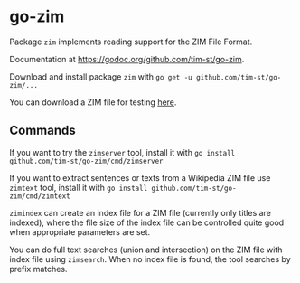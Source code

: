 # go-zim

Package `zim` implements reading support for the ZIM File Format.

Documentation at <https://godoc.org/github.com/tim-st/go-zim>.

Download and install package `zim` with `go get -u github.com/tim-st/go-zim/...`

You can download a ZIM file for testing [here](https://download.kiwix.org/zim/).

## Commands

If you want to try the `zimserver` tool, install it with `go install github.com/tim-st/go-zim/cmd/zimserver`

If you want to extract sentences or texts from a Wikipedia ZIM file use `zimtext` tool, install it with `go install github.com/tim-st/go-zim/cmd/zimtext`

`zimindex` can create an index file for a ZIM file (currently only titles are indexed), where the file size of the index file can be controlled quite good when appropriate parameters are set.

You can do full text searches (union and intersection) on the ZIM file with index file using `zimsearch`. When no index file is found, the tool searches by prefix matches.
